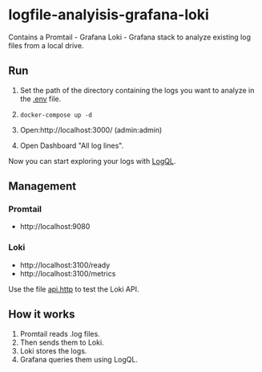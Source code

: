 # logfile-analyisis-grafana-loki
Contains a Promtail - Grafana Loki - Grafana stack to analyze existing log files from a local drive.

## Run

1. Set the path of the directory containing the logs you want to analyze in the [.env](.env) file.

2. `docker-compose up -d`
3. Open:http://localhost:3000/ (admin:admin)
4. Open Dashboard "All log lines".

Now you can start exploring your logs with [LogQL](https://grafana.com/docs/loki/latest/logql/).

## Management

### Promtail
- http://localhost:9080

### Loki
- http://localhost:3100/ready
- http://localhost:3100/metrics

Use the file [api.http](api.http) to test the Loki API.

## How it works
1. Promtail reads .log files.
2. Then sends them to Loki.
3. Loki stores the logs.
4. Grafana queries them using LogQL.